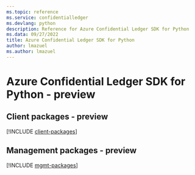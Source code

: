 ```yaml
---
ms.topic: reference
ms.service: confidentialledger
ms.devlang: python
description: Reference for Azure Confidential Ledger SDK for Python
ms.data: 09/27/2022
title: Azure Confidential Ledger SDK for Python
author: lmazuel
ms.author: lmazuel
---
```

# Azure Confidential Ledger SDK for Python - preview

## Client packages - preview
[!INCLUDE [client-packages](confidential-ledger-client-index.md)]
## Management packages - preview
[!INCLUDE [mgmt-packages](confidential-ledger-mgmt-index.md)]